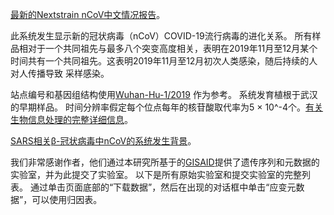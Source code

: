 [最新的Nextstrain nCoV中文情况报告](https://nextstrain.org/narratives/ncov/sit-rep/zh/2020-05-15)。

此系统发生显示新的冠状病毒（nCoV）COVID-19流行病毒的进化关系。 所有样品相对于一个共同祖先与最多八个突变高度相关，表明在2019年11月至12月某个时间共有一个共同祖先。这表明2019年11月至12月初次人类感染，随后持续的人对人传播导致 采样感染。

站点编号和基因组结构使用[Wuhan-Hu-1/2019](https://www.ncbi.nlm.nih.gov/nuccore/MN908947) 作为参考。 系统发育植根于武汉的早期样品。 时间分辨率假定每个位点每年的核苷酸取代率为5 &times; 10^-4个。[有关生物信息处理的完整详细信息](https://github.com/nextstrain/ncov)。

[SARS相关β-冠状病毒中nCoV的系统发生背景](https://nextstrain.org/groups/blab/sars-like-cov)。

我们非常感谢作者，他们通过本研究所基于的[GISAID](https://gisaid.org)提供了遗传序列和元数据的实验室，并为此提交了实验室。 以下是所有原始实验室和提交实验室的完整列表。 通过单击页面底部的“下载数据”，然后在出现的对话框中单击“应变元数据”，可以使用归因表。
